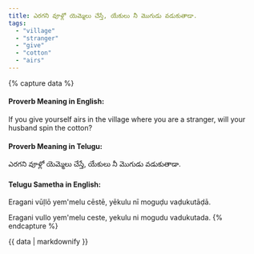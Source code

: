 ```yaml
---
title: ఎరగని వూళ్లో యెమ్మెలు చేస్తే, యేకులు నీ మొగుడు వడుకుతాడా.
tags:
  - "village"
  - "stranger"
  - "give"
  - "cotton"
  - "airs"
---
```


{% capture data %}
#### Proverb Meaning in English:
If you give yourself airs in the village where you are a stranger, will your husband spin the cotton?

#### Proverb Meaning in Telugu:
ఎరగని వూళ్లో యెమ్మెలు చేస్తే, యేకులు నీ మొగుడు వడుకుతాడా.

#### Telugu Sametha in English:
Eragani vūḷlō yem'melu cēstē, yēkulu nī moguḍu vaḍukutāḍā.

Eragani vullo yem'melu ceste, yekulu ni mogudu vadukutada.
{% endcapture %}

{{ data | markdownify }}

